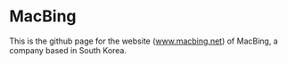 # MacBing

This is the github page for the website (www.macbing.net) of MacBing, a company based in South Korea. 
